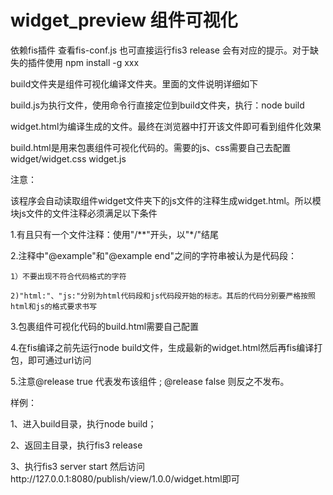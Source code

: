 # widget_preview  组件可视化

依赖fis插件 查看fis-conf.js 也可直接运行fis3 release 会有对应的提示。对于缺失的插件使用 npm install -g xxx

build文件夹是组件可视化编译文件夹。里面的文件说明详细如下

build.js为执行文件，使用命令行直接定位到build文件夹，执行：node build 

widget.html为编译生成的文件。最终在浏览器中打开该文件即可看到组件化效果

build.html是用来包裹组件可视化代码的。需要的js、css需要自己去配置 widget/widget.css widget.js

注意：

该程序会自动读取组件widget文件夹下的js文件的注释生成widget.html。所以模块js文件的文件注释必须满足以下条件

1.有且只有一个文件注释：使用"/**"开头，以"*/"结尾

2.注释中"@example"和"@example end"之间的字符串被认为是代码段：

	1）不要出现不符合代码格式的字符
	
	2)"html:"、"js:"分别为html代码段和js代码段开始的标志。其后的代码分别要严格按照html和js的格式要求书写
	
3.包裹组件可视化代码的build.html需要自己配置

4.在fis编译之前先运行node build文件，生成最新的widget.html然后再fis编译打包，即可通过url访问

5.注意@release true 代表发布该组件 ; @release false 则反之不发布。


样例：

1、进入build目录，执行node build；

2、返回主目录，执行fis3 release

3、执行fis3 server start   然后访问http://127.0.0.1:8080/publish/view/1.0.0/widget.html即可
